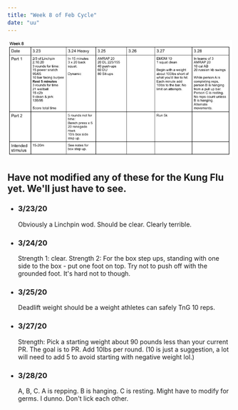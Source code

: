 ```yaml
---
title: "Week 8 of Feb Cycle"
date: "uu"
---
```

![workouts](./week8.jpg)
## Have not modified any of these for the Kung Flu yet. We'll just have to see.
*  ### 3/23/20
    Obviously a Linchpin wod.  Should be clear. Clearly terrible.
* ### 3/24/20
    Strength 1: clear. Strength 2: For the box step ups, standing with one side to the box - put one foot on top.  Try not to push off with the grounded foot.  It's hard not to though.
* ### 3/25/20
    Deadlift weight should be a weight athletes can safely TnG 10 reps.
* ### 3/27/20 
    Strength: Pick a starting weight about 90 pounds less than your current PR.  The goal is to PR. Add 10lbs per round.  (10 is just a suggestion, a lot will need to add 5 to avoid starting with negative weight lol.) 
* ### 3/28/20
    A, B, C.  A is repping. B is hanging. C is resting. Might have to modify for germs.  I dunno.  Don't lick each other. 